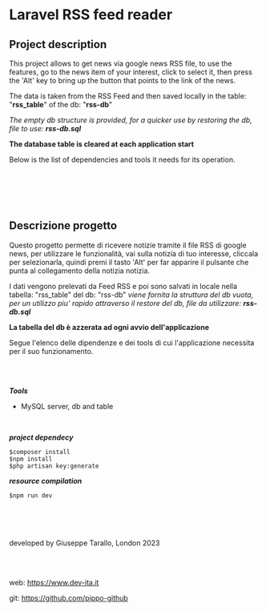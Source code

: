 # Laravel RSS feed reader 

## Project description

This project allows to get news via google news RSS file, to use the features, go to the news item of your interest, click to select it, then press the 'Alt' key to bring up the button that points to the link of the news.

The data is taken from the RSS Feed and then saved locally in the table: "**rss_table**" of the db: "**rss-db**"

*The empty db structure is provided, for a quicker use by restoring the db, file to use: **rss-db.sql***

**The database table is cleared at each application start**

Below is the list of dependencies and tools it needs for its operation.


<br>
<br>
<br>
<br>

## Descrizione progetto

Questo progetto permette di ricevere notizie tramite il file RSS di google news, per utilizzare le funzionalità, vai sulla notizia di tuo interesse, cliccala per selezionarla, quindi premi il tasto 'Alt' per far apparire il pulsante che punta al collegamento della notizia notizia.

I dati vengono prelevati da Feed RSS e poi sono salvati in locale nella tabella: "rss_table" del db: "rss-db"
*viene fornita la struttura del db vuota, per un utilizzo piu' rapido attraverso il restore del db, file da utilizzare: **rss-db.sql***

**La tabella del db è azzerata ad ogni avvio dell'applicazione**

Segue l'elenco delle dipendenze e dei tools di cui l'applicazione necessita per il suo funzionamento.

<br>
<br>

***Tools***


* MySQL server, db and table


<br>



***project dependecy***

```
$composer install
$npm install
$php artisan key:generate
```

***resource compilation***

```
$npm run dev
```


<br>
<br>
<br>

developed by Giuseppe Tarallo, London 2023

<br>
<br>

web: https://www.dev-ita.it <br>

git: https://github.com/pippo-github <br>

